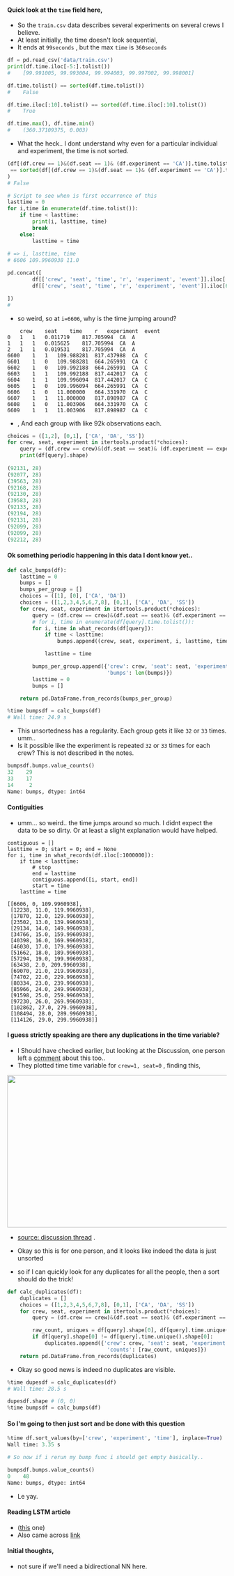 
#### Quick look at the `time` field here, 
* So the `train.csv` data describes several experiments on several crews I believe.
* At least initially, the time doesn't look sequential,
*  It ends at `99seconds` , but the max `time` is `360seconds`
```python
df = pd.read_csv('data/train.csv')
print(df.time.iloc[-5:].tolist())
#    [99.991005, 99.993004, 99.994003, 99.997002, 99.998001]

df.time.tolist() == sorted(df.time.tolist())
#    False

df.time.iloc[:10].tolist() == sorted(df.time.iloc[:10].tolist())
#    True

df.time.max(), df.time.min()
#    (360.37109375, 0.003)
```
* What the heck.. I dont understand why even for a particular individual and experiment, the time is not sorted.
```python
(df[(df.crew == 1)&(df.seat == 1)& (df.experiment == 'CA')].time.tolist()
 == sorted(df[(df.crew == 1)&(df.seat == 1)& (df.experiment == 'CA')].time.tolist())
)
# False

# Script to see when is first occurrence of this
lasttime = 0
for i,time in enumerate(df.time.tolist()):
    if time < lasttime:
        print(i, lasttime, time)
        break
    else:
        lasttime = time
        
# => i, lasttime, time
# 6606 109.9960938 11.0

pd.concat([
        df[['crew', 'seat', 'time', 'r', 'experiment', 'event']].iloc[:3],
        df[['crew', 'seat', 'time', 'r', 'experiment', 'event']].iloc[6600:6610]

])
# 
```
* so weird, so at `i=6606`, why is the time jumping around? 
```
	crew	seat	time	r	experiment	event
0	1	1	0.011719	817.705994	CA	A
1	1	1	0.015625	817.705994	CA	A
2	1	1	0.019531	817.705994	CA	A
6600	1	1	109.988281	817.437988	CA	C
6601	1	0	109.988281	664.265991	CA	C
6602	1	0	109.992188	664.265991	CA	C
6603	1	1	109.992188	817.442017	CA	C
6604	1	1	109.996094	817.442017	CA	C
6605	1	0	109.996094	664.265991	CA	C
6606	1	0	11.000000	664.331970	CA	C
6607	1	1	11.000000	817.898987	CA	C
6608	1	0	11.003906	664.331970	CA	C
6609	1	1	11.003906	817.898987	CA	C
```
* , And each group with like 92k observations each.
```python
choices = ([1,2], [0,1], ['CA', 'DA', 'SS'])
for crew, seat, experiment in itertools.product(*choices):
    query = (df.crew == crew)&(df.seat == seat)& (df.experiment == experiment)
    print(df[query].shape)
    
(92131, 28)
(92077, 28)
(39563, 28)
(92168, 28)
(92130, 28)
(39583, 28)
(92133, 28)
(92194, 28)
(92131, 28)
(92099, 28)
(92099, 28)
(92212, 28)
```

#### Ok something periodic happening in this data I dont know yet..
```python
def calc_bumps(df):
    lasttime = 0
    bumps = []
    bumps_per_group = []
    choices = ([1], [0], ['CA', 'DA'])
    choices = ([1,2,3,4,5,6,7,8], [0,1], ['CA', 'DA', 'SS'])
    for crew, seat, experiment in itertools.product(*choices):
        query = (df.crew == crew)&(df.seat == seat)& (df.experiment == experiment)
        # for i, time in enumerate(df[query].time.tolist()):
        for i, time in what_records(df[query]):
            if time < lasttime:
                bumps.append((crew, seat, experiment, i, lasttime, time))

            lasttime = time

        bumps_per_group.append({'crew': crew, 'seat': seat, 'experiment': experiment, 
                                'bumps': len(bumps)})    
        lasttime = 0
        bumps = []

    return pd.DataFrame.from_records(bumps_per_group)

%time bumpsdf = calc_bumps(df)
# Wall time: 24.9 s
```
* This unsortedness has a regularity. Each group gets it like `32` or `33` times. umm..
* Is it possible like the experiment is repeated `32` or `33` times for each crew? This is not described in the notes. 
```python
bumpsdf.bumps.value_counts()
32    29
33    17
14     2
Name: bumps, dtype: int64
```

#### Contiguities
* umm... so weird.. the time jumps around so much. I didnt expect the data to be so dirty. Or at least a slight explanation would have helped.
```
contiguous = []
lasttime = 0; start = 0; end = None
for i, time in what_records(df.iloc[:1000000]):
    if time < lasttime:
        # stop
        end = lasttime
        contiguous.append([i, start, end])
        start = time
    lasttime = time
        
[[6606, 0, 109.9960938],
 [12238, 11.0, 119.9960938],
 [17870, 12.0, 129.9960938],
 [23502, 13.0, 139.9960938],
 [29134, 14.0, 149.9960938],
 [34766, 15.0, 159.9960938],
 [40398, 16.0, 169.9960938],
 [46030, 17.0, 179.9960938],
 [51662, 18.0, 189.9960938],
 [57294, 19.0, 199.9960938],
 [63438, 2.0, 209.9960938],
 [69070, 21.0, 219.9960938],
 [74702, 22.0, 229.9960938],
 [80334, 23.0, 239.9960938],
 [85966, 24.0, 249.9960938],
 [91598, 25.0, 259.9960938],
 [97230, 26.0, 269.9960938],
 [102862, 27.0, 279.9960938],
 [108494, 28.0, 289.9960938],
 [114126, 29.0, 299.9960938]]
```

#### I guess strictly speaking are there any duplications in the time variable?
* I Should have checked earlier, but looking at the Discussion, one person left a [comment](https://www.kaggle.com/c/reducing-commercial-aviation-fatalities/discussion/76681#latest-458859) about this too.. 
* They plotted time time variable for `crew=1, seat=0` , finding this, 
<img src="https://github.com/namoopsoo/aviation-pilot-physiology-hmm/blob/master/notes/assets/Screen%20Shot%202019-05-14%20at%205.17.02%20PM.png" width="530" height="350">

* [source: discussion thread](https://www.kaggle.com/c/reducing-commercial-aviation-fatalities/discussion/76681#latest-458859) .

* Okay so this is for one person, and it looks like indeed the data is just unsorted
* so if I can quickly look for any duplicates for all the people, then a sort should do the trick!

```python
def calc_duplicates(df):
    duplicates = []
    choices = ([1,2,3,4,5,6,7,8], [0,1], ['CA', 'DA', 'SS'])
    for crew, seat, experiment in itertools.product(*choices):
        query = (df.crew == crew)&(df.seat == seat)& (df.experiment == experiment)

        raw_count, uniques = df[query].shape[0], df[query].time.unique().shape[0]
        if df[query].shape[0] != df[query].time.unique().shape[0]:
            duplicates.append({'crew': crew, 'seat': seat, 'experiment': experiment, 
                                'counts': [raw_count, uniques]})
    return pd.DataFrame.from_records(duplicates)
```
* Okay so good news is indeed no duplicates are visible. 

```python
%time dupesdf = calc_duplicates(df)
# Wall time: 28.5 s

dupesdf.shape # (0, 0)
%time bumpsdf = calc_bumps(df)

```

#### So I'm going to then just sort and be done with this question
```python
%time df.sort_values(by=['crew', 'experiment', 'time'], inplace=True)
Wall time: 3.35 s

# So now if i rerun my bump func i should get empty basically..

bumpsdf.bumps.value_counts()
0    48
Name: bumps, dtype: int64


```
* Le yay.


#### Reading LSTM article
* ([this](https://colah.github.io/posts/2015-08-Understanding-LSTMs/) one)
* Also came across [link](https://colah.github.io/posts/2015-08-Understanding-LSTMs/)

#### Initial thoughts, 
* not sure if we'll need a bidirectional NN here. 
